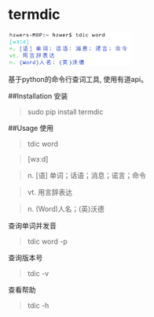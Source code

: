 # termdic

<img src="example.png" width = "50%" />

基于python的命令行查词工具, 使用有道api。

##Installation 安装

>sudo pip install termdic

##Usage 使用

>tdic word

>[wɜːd]

>n. [语] 单词；话语；消息；诺言；命令

>vt. 用言辞表达

>n. (Word)人名；(英)沃德

查询单词并发音

>tdic word -p

查询版本号

>tdic -v 

查看帮助
>tdic -h

